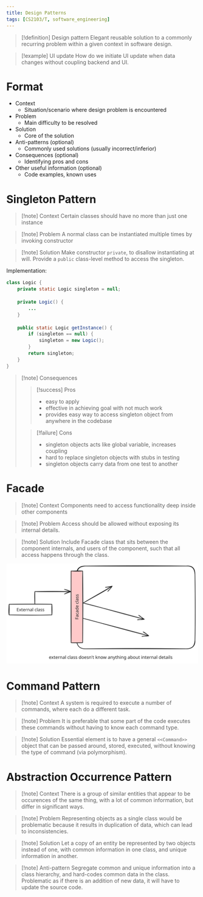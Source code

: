 ```yaml
---
title: Design Patterns
tags: [CS2103/T, software_engineering]
---
```

> [!definition] Design pattern
> Elegant reusable solution to a commonly recurring problem within a given context in software design.

> [!example] UI update
> How do we initiate UI update when data changes without coupling backend and UI.

# Format

- Context
	- Situation/scenario where design problem is encountered
- Problem
	- Main difficulty to be resolved
- Solution
	- Core of the solution
- Anti-patterns (optional)
	- Commonly used solutions (usually incorrect/inferior)
- Consequences (optional)
	- Identifying pros and cons
- Other useful information (optional)
	- Code examples, known uses

# Singleton Pattern

> [!note] Context
> Certain classes should have no more than just one instance

> [!note] Problem
> A normal class can be instantiated multiple times by invoking constructor

> [!note] Solution
> Make constructor `private`, to disallow instantiating at will.
> Provide a `public` class-level method to access the singleton.

Implementation:
```java
class Logic {
	private static Logic singleton = null;
	
	private Logic() {
		...
	}

	public static Logic getInstance() {
		if (singleton == null) {
			singleton = new Logic();
		}
		return singleton;
	}
}
```

> [!note] Consequences
> 
> > [!success] Pros
> > - easy to apply
> > - effective in achieving goal with not much work
> > - provides easy way to access singleton object from anywhere in the codebase
> 
> > [!failure] Cons
> > - singleton objects acts like global variable, increases coupling
> > - hard to replace singleton objects with stubs in testing
> > - singleton objects carry data from one test to another

# Facade

> [!note] Context
> Components need to access functionality deep inside other components

> [!note] Problem
> Access should be allowed without exposing its internal details.

> [!note] Solution
> Include Facade class that sits between the component internals, and users of the component, such that all access happens through the class.

![facade-class](media/facade-class.svg)
# Command Pattern

> [!note] Context
> A system is required to execute a number of commands, where each do a different task.

> [!note] Problem
> It is preferable that some part of the code executes these commands without having to know each command type.

> [!note] Solution
> Essential element is to have a general `<<Command>>` object that can be passed around, stored, executed, without knowing the type of command (via polymorphism).

# Abstraction Occurrence Pattern


> [!note] Context
> There is a group of similar entities that appear to be occurences of the same thing, with a lot of common information, but differ in significant ways.

> [!note] Problem
> Representing objects as a single class would be problematic because it results in duplication of data, which can lead to inconsistencies.

> [!note] Solution
> Let a copy of an entity be represented by two objects instead of one, with common information in one class, and unique information in another.

> [!note] Anti-pattern
> Segregate common and unique information into a class hierarchy, and hard-codes common data in the class. Problematic as if there is an addition of new data, it will have to update the source code.

